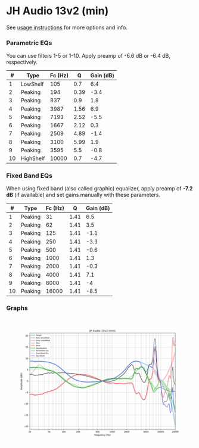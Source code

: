 # JH Audio 13v2 (min)
See [usage instructions](https://github.com/jaakkopasanen/AutoEq#usage) for more options and info.

### Parametric EQs
You can use filters 1-5 or 1-10. Apply preamp of -6.6 dB or -6.4 dB, respectively.

|   # | Type      |   Fc (Hz) |    Q |   Gain (dB) |
|-----|-----------|-----------|------|-------------|
|   1 | LowShelf  |       105 | 0.7  |         6.4 |
|   2 | Peaking   |       194 | 0.39 |        -3.4 |
|   3 | Peaking   |       837 | 0.9  |         1.8 |
|   4 | Peaking   |      3987 | 1.56 |         6.9 |
|   5 | Peaking   |      7193 | 2.52 |        -5.5 |
|   6 | Peaking   |      1667 | 2.12 |         0.3 |
|   7 | Peaking   |      2509 | 4.89 |        -1.4 |
|   8 | Peaking   |      3100 | 5.99 |         1.9 |
|   9 | Peaking   |      3595 | 5.5  |        -0.8 |
|  10 | HighShelf |     10000 | 0.7  |        -4.7 |

### Fixed Band EQs
When using fixed band (also called graphic) equalizer, apply preamp of **-7.2 dB** (if available) and set gains manually with these parameters.

|   # | Type    |   Fc (Hz) |    Q |   Gain (dB) |
|-----|---------|-----------|------|-------------|
|   1 | Peaking |        31 | 1.41 |         6.5 |
|   2 | Peaking |        62 | 1.41 |         3.5 |
|   3 | Peaking |       125 | 1.41 |        -1.1 |
|   4 | Peaking |       250 | 1.41 |        -3.3 |
|   5 | Peaking |       500 | 1.41 |        -0.6 |
|   6 | Peaking |      1000 | 1.41 |         1.3 |
|   7 | Peaking |      2000 | 1.41 |        -0.3 |
|   8 | Peaking |      4000 | 1.41 |         7.1 |
|   9 | Peaking |      8000 | 1.41 |        -4   |
|  10 | Peaking |     16000 | 1.41 |        -8.5 |

### Graphs
![](./JH%20Audio%2013v2%20(min).png)
